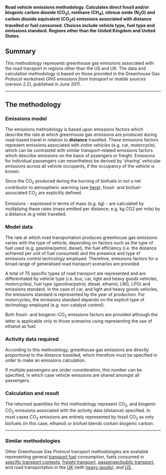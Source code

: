 **Road vehicle emissions methodology. Calculates direct fossil and/or
biogenic carbon dioxide (CO<sub>2</sub>), methane (CH<sub>4</sub>), nitrous oxide
(N<sub>2</sub>O) and carbon dioxide equivalent (CO<sub>2</sub>e) emissions associated
with distance travelled or fuel consumed. Choices include vehicle type,
fuel type and emissions standard. Regions other than the United Kingdom
and United States.**

## Summary

This methodology represents greenhouse gas emissions associated with the
road transport in regions other than the US and UK. The data and
calculation methodology is based on those provided in the Greenhouse Gas
Protocol worksheet *GHG emissions from transport or mobile sources*
(version 2.2), published in June 2011.

-----

## The methodology

### Emissions model

The emissions methodology is based upon emissions factors which describe
the rate at which greenhouse gas emissions are produced during
road-based travel in relation to **distance** travelled. These emissions
factors represent emissions associated with *entire vehicles* (e.g. car,
motorcycle), which can be contrasted with similar transport-related
emissions factors which describe emissions on the basis of pssengers or
freight. Emissions for individual passengers can nevertheless be derived
by 'sharing' vehicular emissions across all vehicle occupants, if the
occupancy of the vehicle is known.

Since the CO<sub>2</sub> produced during the burning of biofuels in not a net
contributor to atmospheric warming (see
[here](Carbon_dioxide_emissions)), fossil- and biofuel-associated
CO<sub>2</sub> are explicitly defined.

Emissions - expressed in terms of mass (e.g. kg) - are calculated by
multiplying these rates (mass emitted per distance; e.g. kg CO2 per
mile) by a distance (e.g mile) travelled.

### Model data

The rate at which road transportation produces greenhouse gas emissions
varies with the type of vehicle, depending on factors such as the type
of fuel used (e.g. gasoline/petrol, diesel), the fuel efficiency (i.e.
the distance achieved per unit of fuel consumed) and the presence and
type of emissions control technology employed. Therefore, emissions
factors for a broad range of generalised road transport scenarios are
provided.

A total of 75 specific types of road transport are represented and are
differentiated by vehicle type (i.e. bus, car, light and heavy goods
vehicles, motorcycles), fuel type (gasoline/petrol, diesel, ethanol,
LNG, LPG) and emissions standard. In the case of car, and light and
heavy goods vehicles, the emissions standard is represented by the year
of production. For motorcycles, the emissions standard depends on the
explicit type of technology employed (e.g. non-catalyst control).

Both fossil- and biogenic-CO<sub>2</sub> emissions factors are provided
although the latter is applicable only to those scenarios using
representing the use of ethanol as fuel.

### Activity data required

According to this methodology, greenhouse gas emissions are directly
proportional to the distance travelled, which therefore must be
specified in order to make an emissions calculation.

If multiple passengers are under consideration, this number can be
specified, in which case vehicle emissions are shared amongst all
passengers.

### Calculation and result

The returned quantities for this methodology represent CO<sub>2</sub>, and
biogenic CO<sub>2</sub> emissions associated with the activity data (distance)
specified. In most cases CO<sub>2</sub> emissions are entirely represented by
fossil CO<sub>2</sub> as only biofuels (in this case, ethanol) or biofuel
blends contain biogenic carbon.

-----

### Similar methodologies

Other Greenhouse Gas Protocol transport methodologies are available
representing general [transport
fuel](Transport_fuels_by_Greenhouse_Gas_Protocol) consumption, fuels
consumed in [specific transport
contexts](Transport_fuels_with_context_by_Greenhouse_Gas_Protocol),
[freight transport](Freight_transport_by_Greenhouse_Gas_Protocol),
[passenger/public
transport](Passenger_transport_by_Greenhouse_Gas_Protocol), and road
transportation in the [UK](UK_road_transport_by_Greenhouse_Gas_Protocol)
(with [heavy
goods](UK_heavy_goods_transport_by_Greenhouse_Gas_Protocol)), and
[US](US_road_transport_by_Greenhouse_Gas_Protocol).
